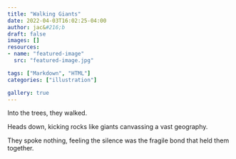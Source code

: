 ```yaml
---
title: "Walking Giants"
date: 2022-04-03T16:02:25-04:00
author: jac&#216;b
draft: false
images: []
resources:
- name: "featured-image"
  src: "featured-image.jpg"

tags: ["Markdown", "HTML"]
categories: ["illustration"]

gallery: true
---
```


Into the trees, they walked.

Heads down, kicking rocks like giants canvassing a vast geography.

They spoke nothing, feeling the silence was the fragile bond that held them together.


